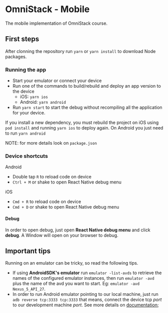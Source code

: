 # OmniStack - Mobile

The mobile implementation of OmniStack course.

## First steps

After clonning the repository run `yarn` or `yarn install` to download Node packages.

### Running the app

- Start your emulator or connect your device
- Run one of the commands to build/rebuild and deploy an app version to the device
    - iOS: `yarn ios`
    - Android: `yarn android`
- Run `yarn start` to start the debug without recompiling all the application for your device.

If you install a new dependency, you must rebuild the project on iOS using `pod install` and running `yarn ios` to deploy again. On Android you just need to run `yarn android`

NOTE: for more details look on `package.json`

### Device shortcuts

Android

- Double tap `R` to reload code on device
- `Ctrl + M` or shake to open React Native debug menu

iOS

- `Cmd + R` to reload code on device
- `Cmd + D` or shake to open React Native debug menu

#### Debug

In order to open debug, just open **React Native debug menu** and click **debug**. A Window will open on your browser to debug.

## Important tips

Running on an emulator can be tricky, so read the following tips.

- If using **AndroidSDK's emulator** run `emulator -list-avds` to retrieve the names of the configured emulator instances, then run `emulator -avd` plus the name of the avd you want to start. Eg: `emulator -avd Nexus_5_API_27`.
- In order to run Android emulator pointing to our local machine, just run `adb reverse tcp:3333 tcp:3333` that means, connect the device tcp _port_ to our development machine _port_. See more details on [documentation](https://developer.android.com/studio/command-line/adb#forwardports);